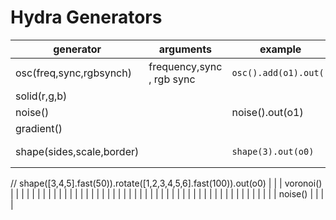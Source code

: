 # Hydra Generators

| generator                 | arguments                 | example                                                                                                      | description |
| ------------------------- | ------------------------- | ------------------------------------------------------------------------------------------------------------ | ----------- |
| osc(freq,sync,rgbsynch)   | frequency,sync , rgb sync | <pre><code>osc().add(o1).out()</code></pre>                                                                  |             |
| solid(r,g,b)              |                           |                                                                                                              |             |
| noise()                   |                           | noise().out(o1)                                                                                              |             |
| gradient()                |                           |                                                                                                              |             |
| shape(sides,scale,border) |                           | <pre><code>shape(3).out(o0)
//
shape([3,4,5].fast(50)).rotate([1,2,3,4,5,6].fast(100)).out(o0)
</code></pre> |             |
| voronoi()                 |                           |                                                                                                              |             |
|                           |                           |                                                                                                              |             |
|                           |                           |                                                                                                              |             |
|                           |                           |                                                                                                              |             |
|                           |                           |                                                                                                              |             |
|                           |                           |                                                                                                              |             |
|                           |                           |                                                                                                              |             |
|                           |                           |                                                                                                              |             |
|                           |                           |                                                                                                              |             |
|                           |                           |                                                                                                              |             |
| noise()                   |                           |                                                                                                              |             |

